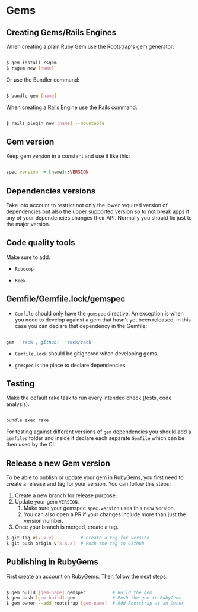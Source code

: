 # Gems

## Creating Gems/Rails Engines

When creating a plain Ruby Gem use the [Rootstrap's gem generator]([https://github.com/rootstrap/rsgem](https://github.com/rootstrap/rsgem)):

```sh

$ gem install rsgem
$ rsgem new [name]

```

  Or use the Bundler command:

```sh

$ bundle gem [name]

```

When creating a Rails Engine use the Rails command:

```sh

$ rails plugin new [name] --mountable

```

  

## Gem version

Keep gem version in a constant and use it like this:

```ruby

spec.version  = [name]::VERSION

```

  

## Dependencies versions

Take into account to restrict not only the lower required version of dependencies but also the upper supported version so to not break apps if any of your dependencies changes their API. Normally you should fix just to the major version.

  

## Code quality tools

Make sure to add:

- `Rubocop`

- `Reek`

  

## Gemfile/Gemfile.lock/gemspec

- `Gemfile` should only have the `gemspec` directive. An exception is when you need to develop against a gem that hasn't yet been released, in this case you can declare that dependency in the Gemfile:

```ruby

gem  'rack', github:  'rack/rack'

```

- `Gemfile.lock` should be gitignored when developing gems.

- `gemspec` is the place to declare dependencies.

  

## Testing

Make the default rake task to run every intended check (tests, code analysis).

```sh

bundle exec rake

```

  

For testing against different versions of `gem` dependencies you should add a `gemfiles` folder and inside it declare each separate `Gemfile` which can be then used by the CI.

## Release a new Gem version

To be able to publish or update your gem in RubyGems, you first need to create a release and tag for your version.
You can follow this steps:
1. Create a new branch for release purpose.
1. Update your gem `VERSION`.
    1. Make sure your gemspec `spec.version` uses this new version.
    1. You can also open a PR if your changes include more than just the version number.
1. Once your branch is merged, create a tag.
```sh
$ git tag v[x.x.x]          # Create a tag for version
$ git push origin v[x.x.x]  # Push the tag to Github
```

## Publishing in RubyGems

First create an account on [RubyGems](https://rubygems.org/sign_up). 
Then follow the next steps:

```sh

$ gem build [gem-name].gemspec          # Build the gem
$ gem push [gem-build].gem              # Push the gem to RubyGems
$ gem owner --add rootstrap [gem-name]  # Add Rootstrap as an Owner

```
